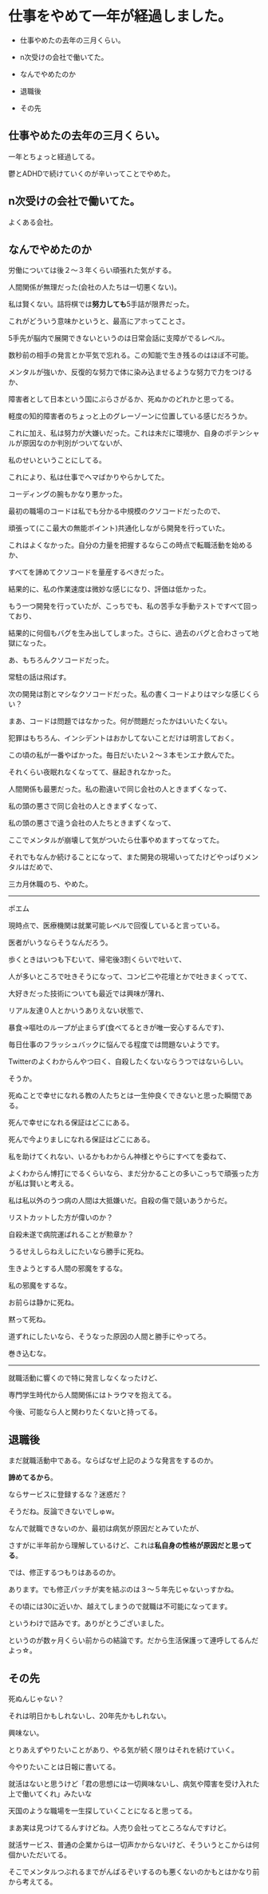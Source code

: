 # 仕事をやめて一年が経過しました。

* 仕事やめたの去年の三月くらい。

* n次受けの会社で働いてた。

* なんでやめたのか

* 退職後

* その先

## 仕事やめたの去年の三月くらい。

一年とちょっと経過してる。

鬱とADHDで続けていくのが辛いってことでやめた。

## n次受けの会社で働いてた。

よくある会社。

## なんでやめたのか

労働については後２〜３年くらい頑張れた気がする。

人間関係が無理だった(会社の人たちは一切悪くない)。

私は賢くない。詰将棋では**努力しても**5手詰が限界だった。

これがどういう意味かというと、最高にアホってことさ。

5手先が脳内で展開できないというのは日常会話に支障がでるレベル。

数秒前の相手の発言とか平気で忘れる。この知能で生き残るのはほぼ不可能。

メンタルが強いか、反復的な努力で体に染み込ませるような努力で力をつけるか、

障害者として日本という国にぶらさがるか、死ぬかのどれかと思ってる。

軽度の知的障害者のちょっと上のグレーゾーンに位置している感じだろうか。

これに加え、私は努力が大嫌いだった。これは未だに環境か、自身のポテンシャルが原因なのか判別がついてないが、

私のせいということにしてる。

これにより、私は仕事でヘマばかりやらかしてた。

コーディングの腕もかなり悪かった。

最初の職場のコードは私でも分かる中規模のクソコードだったので、

頑張って(ここ最大の無能ポイント)共通化しながら開発を行っていた。

これはよくなかった。自分の力量を把握するならこの時点で転職活動を始めるか、

すべてを諦めてクソコードを量産するべきだった。

結果的に、私の作業速度は微妙な感じになり、評価は低かった。

もう一つ開発を行っていたが、こっちでも、私の苦手な手動テストですべて回っており、

結果的に何個もバグを生み出してしまった。さらに、過去のバグと合わさって地獄になった。

あ、もちろんクソコードだった。

常駐の話は飛ばす。

次の開発は割とマシなクソコードだった。私の書くコードよりはマシな感じくらい？

まあ、コードは問題ではなかった。何が問題だったかはいいたくない。

犯罪はもちろん、インシデントはおかしてないことだけは明言しておく。

この頃の私が一番やばかった。毎日だいたい２〜３本モンエナ飲んでた。

それくらい夜眠れなくなってて、昼起きれなかった。

人間関係も最悪だった。私の勘違いで同じ会社の人ときまずくなって、

私の頭の悪さで同じ会社の人ときまずくなって、

私の頭の悪さで違う会社の人たちときまずくなって、

ここでメンタルが崩壊して気がついたら仕事やめますってなってた。

それでもなんか続けることになって、また開発の現場いってたけどやっぱりメンタルはだめで、

三カ月休職のち、やめた。

---

ポエム

現時点で、医療機関は就業可能レベルで回復していると言っている。

医者がいうならそうなんだろう。

歩くときはいつも下むいて、帰宅後3割くらいで吐いて、

人が多いところで吐きそうになって、コンビ二や花壇とかで吐きまくってて、

大好きだった技術についても最近では興味が薄れ、

リアル友達０人とかいうありえない状態で、

暴食->嘔吐のループが止まらず(食べてるときが唯一安心するんです)、

毎日仕事のフラッシュバックに悩んでる程度では問題ないようです。

Twitterのよくわからんやつ曰く、自殺したくないならうつではないらしい。

そうか。

死ぬことで幸せになれる教の人たちとは一生仲良くできないと思った瞬間である。

死んで幸せになれる保証はどこにある。

死んで今よりましになれる保証はどこにある。

私を助けてくれない、いるかもわからん神様とやらにすべてを委ねて、

よくわからん博打にでるくらいなら、まだ分かることの多いこっちで頑張った方が私は賢いと考える。

私は私以外のうつ病の人間は大抵嫌いだ。自殺の傷で競いあうからだ。

リストカットした方が偉いのか？

自殺未遂で病院運ばれることが勲章か？

うるせえしらねえしにたいなら勝手に死ね。

生きようとする人間の邪魔をするな。

私の邪魔をするな。

お前らは静かに死ね。

黙って死ね。

道ずれにしたいなら、そうなった原因の人間と勝手にやってろ。

巻き込むな。

---

就職活動に響くので特に発言しなくなったけど、

専門学生時代から人間関係にはトラウマを抱えてる。

今後、可能なら人と関わりたくないと持ってる。

## 退職後

まだ就職活動中である。ならばなぜ上記のような発言をするのか。

**諦めてるから**。

ならサービスに登録するな？迷惑だ？

そうだね。反論できないでしゅw。

なんで就職できないのか、最初は病気が原因だとみていたが、

さすがに半年前から理解しているけど、これは**私自身の性格が原因だと思ってる**。

では、修正するつもりはあるのか。

あります。でも修正パッチが実を結ぶのは３〜５年先じゃないっすかね。

その頃には30に近いか、越えてしまうので就職は不可能になってます。

というわけで詰みです。ありがとうございました。

というのが数ヶ月くらい前からの結論です。だから生活保護って連呼してるんだよっ☆。

## その先

死ぬんじゃない？

それは明日かもしれないし、20年先かもしれない。

興味ない。

とりあえずやりたいことがあり、やる気が続く限りはそれを続けていく。

今やりたいことは日報に書いてる。

就活はないと思うけど「君の思想には一切興味ないし、病気や障害を受け入れた上で働いてくれ」みたいな

天国のような職場を一生探していくことになると思ってる。

まあ実は見つけてるんすけどね。人売り会社ってところなんですけど。

就活サービス、普通の企業からは一切声かからないけど、そういうとこからは何個かいただいてる。

そこでメンタルつぶれるまでがんばるぞいするのも悪くないのかもとはかなり前から考えてる。
